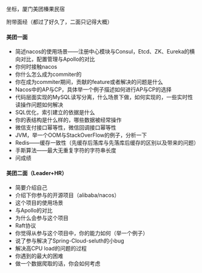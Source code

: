 坐标，厦门美团榛果民宿

附带面经（都过了好久了，二面只记得大概）

#### 美团一面

- 简述nacos的使用场景——注册中心模块与Consul，Etcd、ZK、Eureka的横向对比，配置管理与Apollo的对比
- 你何时接触nacos
- 你什么怎么成为commiter的
- 你在成为commiter期间，贡献的feature或者解决的问题是什么
- Nacos中的AP与CP，具体举一个例子描述如何进行AP与CP的选择
- 代码层面实现的MySQL读写分离，什么场景下做，如何实现的，一些实时性读操作问题如何解决
- SQL优化，索引建立的依据是什么
- 你的表结构是什么样的，哪些数据被经常操作
- 微信支付接口幂等性，微信回调接口幂等性
- JVM，举一个OOM与StackOverFlow的例子，分析一下
- Redis——缓存一致性（先缓存后落库与先落库后缓存的区别以及带来的问题）
- 手斯算法——最大无重复字符的字符串长度
- 问成绩


#### 美团二面（Leader+HR）

- 简要介绍自己
- 介绍下你参与的开源项目（alibaba/nacos）
- 这个项目的使用场景
- 与Apollo的对比
- 为什么会参与这个项目
- Raft协议
- 你觉得从参与这个项目中，你的能力如何（举一个例子）
- 说了参与解决了Spring-Cloud-seluth的小bug
- 解决高CPU load的问题的过程
- 你遇到的最大的困难
- 做一个数据爬取的话，你会如何考虑
